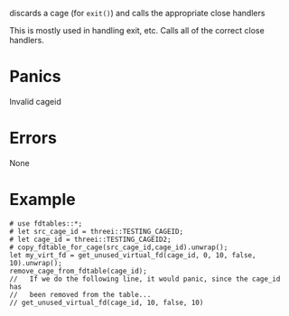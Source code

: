 discards a cage (for `exit()`) and calls the appropriate close handlers

This is mostly used in handling exit, etc.  Calls all of the correct close
handlers.

# Panics
  Invalid cageid

# Errors
  None

# Example
```
# use fdtables::*;
# let src_cage_id = threei::TESTING_CAGEID;
# let cage_id = threei::TESTING_CAGEID2;
# copy_fdtable_for_cage(src_cage_id,cage_id).unwrap();
let my_virt_fd = get_unused_virtual_fd(cage_id, 0, 10, false, 10).unwrap();
remove_cage_from_fdtable(cage_id);
//   If we do the following line, it would panic, since the cage_id has 
//   been removed from the table...
// get_unused_virtual_fd(cage_id, 10, false, 10)
```
